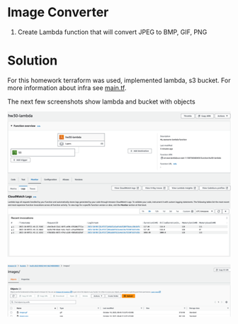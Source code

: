 # Image Converter

1. Create Lambda function that will convert JPEG to BMP, GIF, PNG

# Solution

For this homework terraform was used, implemented lambda, s3 bucket. For more information about infra see [main.tf](./main.tf).

The next few screenshots show lambda and bucket with objects

![l](./assets/l.png)

![b](./assets/b.png)